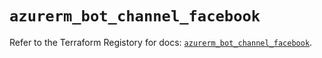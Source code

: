 # `azurerm_bot_channel_facebook`

Refer to the Terraform Registory for docs: [`azurerm_bot_channel_facebook`](https://www.terraform.io/docs/providers/azurerm/r/bot_channel_facebook).
